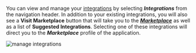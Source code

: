 You can view and manage your [integrations](/docs/dashboard/school-integrations) by selecting ***Integrations*** from the navigation header. In addition to your existing integrations, you will also see a **Visit Marketplace** button that will take you to the [***Marketplace***](/docs/dashboard/marketplace) as well as a list of **Suggested Integrations**. Selecting one of these integrations will direct you to the ***Marketplace*** profile of the application.

![manage integrations](https://edlink.github.io/docs/media/dashboard/dev/managing-school-integrations.jpg)
